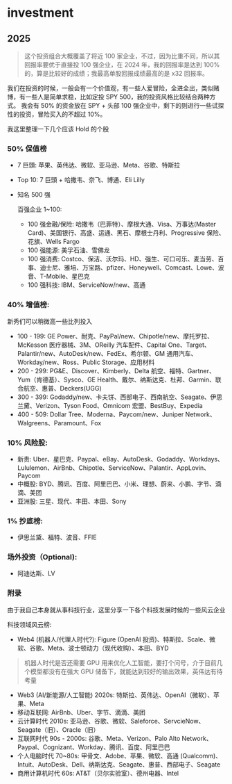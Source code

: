 # investment

## 2025

> 这个投资组合大概覆盖了将近 100 家企业，不过，因为比重不同，所以其回报率要优于直接投 100 强企业，在 2024 年，我的回报率是达到 100% 的，算是比较好的成绩；我最高单股回报成绩最高的是 x32 回报率。

我们在投资的时候，一般会有一个价值观，有一些人爱冒险，全进全出，类似赌博，有一些人是简单求稳，比如定投 SPY 500，我的投资风格比较结合两种方式。
我会有 50% 的资金放在 SPY + 头部 100 强企业中，剩下的则进行一些试探性的投资，冒险买入的不超过 10%。  

我这里整理一下几个应该 Hold 的个股

### 50% 保值榜

* 7 巨頭: 苹果、英伟达、微软、亚马逊、Meta、谷歌、特斯拉
* Top 10: 7 巨頭 + 哈撒韦、奈飞、博通、Eli Lilly
* 知名 500 强

    百强企业 1~100: 
    
    - 100 强金融/保险: 哈撒韦（巴菲特）、摩根大通、Visa、万事达(Master Card)、美国银行、高盛、运通、黑石、摩根士丹利、Progressive 保险、花旗、Wells Fargo
    - 100 强能源: 美孚石油、雪佛龙
    - 100 强消费: Costco、保洁、沃尔玛、HD、强生、可口可乐、麦当劳、百事、迪士尼、雅培、万宝路、pfizer、Honeywell、Comcast、Lowe、波音、T-Mobile、星巴克
    - 100 强科技: IBM、ServiceNow/new、高通

### 40% 增值榜:

新秀们可以稍微高一些比列投入

* 100 - 199: GE Power、耐克、PayPal/new、Chipotle/new、摩托罗拉、McKesson 医疗器械、3M、OReilly 汽车配件、Capital One、Target、Palantir/new、AutoDesk/new、FedEx、希尔顿、GM 通用汽车、Workday/new、Ross、Public Storage、应用材料
* 200 - 299: PG&E、Discover、Kimberly、Delta 航空、福特、Gartner、Yum（肯德基）、Sysco、GE Health、戴尔、纳斯达克、杜邦、Garmin、联合航空、惠普、Deckers(UGG)
* 300 - 399: Godaddy/new、卡夫饼、西部电子、西南航空、Seagate、伊思兰黛、Verizon、Tyson Food、Omnicom 宏盟、BestBuy、Expedia
* 400 - 509: Dollar Tree、Moderna、Paycom/new、Juniper Network、Walgreens、Paramount、Fox

### 10% 风险股:

- 新贵: Uber、星巴克、Paypal、eBay、AutoDesk、Godaddy、Workdays、Lululemon、AirBnb、Chipotle、ServiceNow、Palantir、AppLovin、Paycom
- 中概股: BYD、腾讯、百度、阿里巴巴、小米、理想、蔚来、小鹏、字节、滴滴、美团
- 亚洲股: 三星、现代、丰田、本田、Sony

### 1% 抄底榜:

- 伊思兰黛、福特、波音、FFIE

### 场外投资（Optional):

- 阿迪达斯、LV

### 附录

由于我自己本身就从事科技行业，这里分享一下各个科技发展时候的一些风云企业

科技领域风云榜: 

* Web4 (机器人/代理人时代?): Figure (OpenAI 投资)、特斯拉、Scale、微软、谷歌、Meta、波士顿动力（现代收购）、本田、BYD

> 机器人时代是否还需要 GPU 用来优化人工智能，要打个问号，介于目前几个模型都没有在强大 GPU 储备下，就能达到较好的输出效果，英伟达有待考量

* Web3 (AI/新能源/人工智能) 2020s: 特斯拉、英伟达、OpenAI（微软）、苹果、Meta
* 移动互联网: AirBnb、Uber、字节、滴滴、美团
* 云计算时代 2010s: 亚马逊、谷歌、微软、Saleforce、ServcieNow、Seagate（旧）、Oracle（旧）
* 互联网时代 90s - 2000s: 谷歌、Meta、Verizon、Palo Alto Network、Paypal、Cognizant、Workday、腾讯、百度、阿里巴巴
* 个人电脑时代 70~80s: 甲骨文、Adobe、苹果、微软、高通 (Qualcomm)、Intuit、AutoDesk、Dell、纳斯达克、Seagate、惠普、西部电子、Seagate
* 商用计算机时代 60s: AT&T（贝尔实验室）、德州电器、Intel
